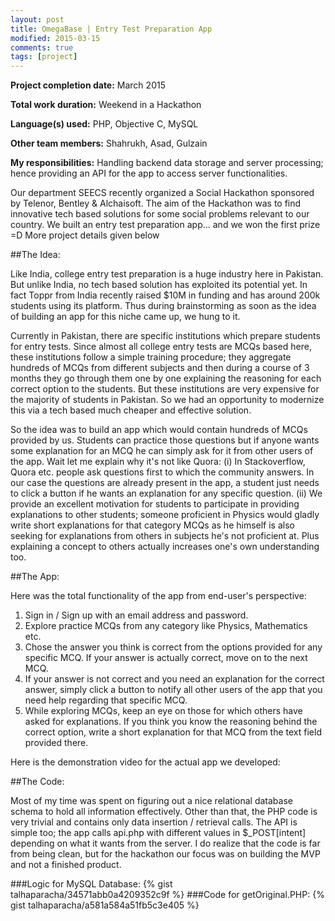 ```yaml
---
layout: post
title: OmegaBase | Entry Test Preparation App
modified: 2015-03-15
comments: true
tags: [project]
---
```


**Project completion date:** March 2015

**Total work duration:** Weekend in a Hackathon

**Language(s) used:** PHP, Objective C, MySQL

**Other team members:** Shahrukh, Asad, Gulzain

**My responsibilities:** Handling backend data storage and server processing; hence providing an API for the app to access server functionalities.

Our department SEECS recently organized a Social Hackathon sponsored by Telenor, Bentley & Alchaisoft. The aim of the Hackathon was to find innovative tech based solutions for some social problems relevant to our country. We built an entry test preparation app... and we won the first prize =D More project details given below

##The Idea:

Like India, college entry test preparation is a huge industry here in Pakistan. But unlike India, no tech based solution has exploited its potential yet. In fact Toppr from India recently raised $10M in funding and has around 200k students using its platform. Thus during brainstorming as soon as the idea of building an app for this niche came up, we hung to it.

Currently in Pakistan, there are specific institutions which prepare students for entry tests. Since almost all college entry tests are MCQs based here, these institutions follow a simple training procedure; they aggregate hundreds of MCQs from different subjects and then during a course of 3 months they go through them one by one explaining the reasoning for each correct option to the students. But these institutions are very expensive for the majority of students in Pakistan. So we had an opportunity to modernize this via a tech based much cheaper and effective solution.

So the idea was to build an app which would contain hundreds of MCQs provided by us. Students can practice those questions but if anyone wants some explanation for an MCQ he can simply ask for it from other users of the app. Wait let me explain why it's not like Quora: (i) In Stackoverflow, Quora etc. people ask questions first to which the community answers. In our case the questions are already present in the app, a student just needs to click a button if he wants an explanation for any specific question. (ii) We provide an excellent motivation for students to participate in providing explanations to other students; someone proficient in Physics would gladly write short explanations for that category MCQs as he himself is also seeking for explanations from others in subjects he's not proficient at. Plus explaining a concept to others actually increases one's own understanding too.    
 
##The App:

Here was the total functionality of the app from end-user's perspective:

1) Sign in / Sign up with an email address and password.
2) Explore practice MCQs from any category like Physics, Mathematics etc.
3) Chose the answer you think is correct from the options provided for any specific MCQ. If your answer is actually correct, move on to the next MCQ.
4) If your answer is not correct and you need an explanation for the correct answer, simply click a button to notify all other users of the app that you need help regarding that specific MCQ.
5) While exploring MCQs, keep an eye on those for which others have asked for explanations. If you think you know the reasoning behind the correct option, write a short explanation for that MCQ from the text field provided there.

Here is the demonstration video for the actual app we developed:

##The Code:

Most of my time was spent on figuring out a nice relational database schema to hold all information effectively. Other than that, the PHP code is very trivial and contains only data insertion / retrieval calls. The API is simple too; the app calls api.php with different values in $_POST[intent] depending on what it wants from the server. I do realize that the code is far from being clean, but for the hackathon our focus was on building the MVP and not a finished product.

###Logic for MySQL Database:
{% gist talhaparacha/34571abb0a4209352c9f %}
###Code for getOriginal.PHP:
{% gist talhaparacha/a581a584a51fb5c3e405 %}